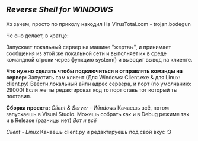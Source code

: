 *Reverse Shell for WINDOWS*
---------------
Хз зачем, просто по приколу накодил
На VirusTotal.com - trojan.bodegun

Че оно делает, в кратце:

Запускает локальный сервер на машине "жертвы",
и принимает сообщения из этой же локальной сети и выполняет их
в среде командной строки через функцию system() и выводит вывод на клиенте.

**Что нужно сделать чтобы подключиться и отправлять команды
на сервер:**
Запустить сам клиент (Для Windows: Client.exe & для Linux: client.py)
Ввести локальный айпи адрес сервера, и порт (по умолчанию: 29000)
Если же ты редактировал код то порт ставь тот который ты поставил.

**Сборка проекта:**
*Client & Server - Windows*
Качаешь всё, потом запускаешь в Visual Studio. Можешь собрать как и в Debug режиме так и в Release (разницы нет)
*Вот и всё*

*Client - Linux*
Качаешь client.py и редактируешь под свой вкус :3

